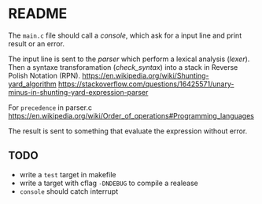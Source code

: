 # README

The `main.c` file should call a *console*, which ask for a input line and print result or an error.

The input line is sent to the *parser* which perform a lexical analysis (*lexer*).
Then a syntaxe transforamation (*check_syntax*) into a stack in Reverse Polish Notation (RPN).
https://en.wikipedia.org/wiki/Shunting-yard_algorithm
https://stackoverflow.com/questions/16425571/unary-minus-in-shunting-yard-expression-parser

For `precedence` in parser.c https://en.wikipedia.org/wiki/Order_of_operations#Programming_languages


The result is sent to something that evaluate the expression without error.

## TODO

- write a `test` target in makefile
- write a target with cflag `-DNDEBUG` to compile a realease
- `console` should catch interrupt